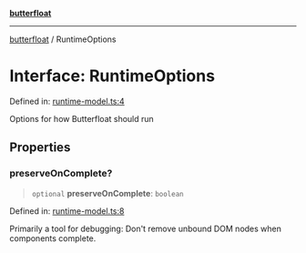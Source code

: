 [**butterfloat**](../README.md)

***

[butterfloat](../globals.md) / RuntimeOptions

# Interface: RuntimeOptions

Defined in: [runtime-model.ts:4](https://github.com/WorldMaker/butterfloat/blob/f0f5f6205e72911354af687f4fb1c543d3ebd586/runtime-model.ts#L4)

Options for how Butterfloat should run

## Properties

### preserveOnComplete?

> `optional` **preserveOnComplete**: `boolean`

Defined in: [runtime-model.ts:8](https://github.com/WorldMaker/butterfloat/blob/f0f5f6205e72911354af687f4fb1c543d3ebd586/runtime-model.ts#L8)

Primarily a tool for debugging: Don't remove unbound DOM nodes when components complete.
